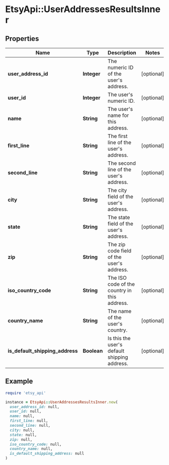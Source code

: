 # EtsyApi::UserAddressesResultsInner

## Properties

| Name | Type | Description | Notes |
| ---- | ---- | ----------- | ----- |
| **user_address_id** | **Integer** | The numeric ID of the user&#39;s address. | [optional] |
| **user_id** | **Integer** | The user&#39;s numeric ID. | [optional] |
| **name** | **String** | The user&#39;s name for this address. | [optional] |
| **first_line** | **String** | The first line of the user&#39;s address. | [optional] |
| **second_line** | **String** | The second line of the user&#39;s address. | [optional] |
| **city** | **String** | The city field of the user&#39;s address. | [optional] |
| **state** | **String** | The state field of the user&#39;s address. | [optional] |
| **zip** | **String** | The zip code field of the user&#39;s address. | [optional] |
| **iso_country_code** | **String** | The ISO code of the country in this address. | [optional] |
| **country_name** | **String** | The name of the user&#39;s country. | [optional] |
| **is_default_shipping_address** | **Boolean** | Is this the user&#39;s default shipping address. | [optional] |

## Example

```ruby
require 'etsy_api'

instance = EtsyApi::UserAddressesResultsInner.new(
  user_address_id: null,
  user_id: null,
  name: null,
  first_line: null,
  second_line: null,
  city: null,
  state: null,
  zip: null,
  iso_country_code: null,
  country_name: null,
  is_default_shipping_address: null
)
```

